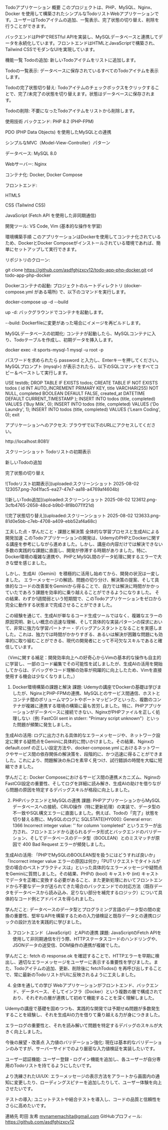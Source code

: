 Todoアプリケーション
概要
このプロジェクトは、PHP、MySQL、Nginx、Docker を使用して構築されたシンプルなTodoリストWebアプリケーションです。ユーザーはTodoアイテムの追加、一覧表示、完了状態の切り替え、削除を行うことができます。

バックエンドはPHPでRESTful APIを実装し、MySQLデータベースと連携してデータを永続化しています。フロントエンドはHTMLとJavaScriptで構築され、Tailwind CSSでモダンなUIを実現しています。

機能一覧
Todoの追加: 新しいTodoアイテムをリストに追加します。

Todoの一覧表示: データベースに保存されているすべてのTodoアイテムを表示します。

Todoの完了状態切り替え: Todoアイテムのチェックボックスをクリックすることで、完了/未完了の状態を切り替えます。状態はデータベースに保存されます。

Todoの削除: 不要になったTodoアイテムをリストから削除します。

使用技術
バックエンド: PHP 8.2 (PHP-FPM)

PDO (PHP Data Objects) を使用したMySQLとの連携

シンプルなMVC（Model-View-Controller）パターン

データベース: MySQL 8.0

Webサーバー: Nginx

コンテナ化: Docker, Docker Compose

フロントエンド:

HTML5

CSS (Tailwind CSS)

JavaScript (Fetch API を使用した非同期通信)

開発ツール: VS Code, Vim (基本的な操作を学習)

環境構築手順
このアプリケーションはDockerを使用してコンテナ化されているため、DockerとDocker Composeがインストールされている環境であれば、簡単にセットアップして実行できます。

リポジトリのクローン:

git clone https://github.com/asdfghjzxcv12/todo-app-php-docker.git
cd todo-app-php-docker

Dockerコンテナの起動:
プロジェクトのルートディレクトリ (docker-compose.yml がある場所) で、以下のコマンドを実行します。

docker-compose up -d --build

up -d: バックグラウンドでコンテナを起動します。

--build: Dockerfileに変更があった場合にイメージを再ビルドします。

MySQLデータベースの初期化:
コンテナが起動したら、MySQLコンテナに入り、Todoテーブルを作成し、初期データを挿入します。

docker exec -it sports-mysql-1 mysql -u root -p

パスワードを求められたら password と入力し、Enterキーを押してください。
MySQLプロンプト (mysql>) が表示されたら、以下のSQLコマンドをすべてコピー＆ペーストして実行します。

USE testdb;
DROP TABLE IF EXISTS todos;
CREATE TABLE IF NOT EXISTS todos (
    id INT AUTO_INCREMENT PRIMARY KEY,
    title VARCHAR(255) NOT NULL,
    completed BOOLEAN DEFAULT FALSE,
    created_at DATETIME DEFAULT CURRENT_TIMESTAMP
);
INSERT INTO todos (title, completed) VALUES ('Buy Milk', 0);
INSERT INTO todos (title, completed) VALUES ('Do Laundry', 1);
INSERT INTO todos (title, completed) VALUES ('Learn Coding', 0);
exit

アプリケーションへのアクセス:
ブラウザで以下のURLにアクセスしてください。

http://localhost:8081/

スクリーンショット
Todoリストの初期表示

新しいTodoの追加

完了状態の切り替え

![Todoリスト初期表示](uploaded:スクリーンショット 2025-08-02 123057.png-7d41fac5-ea27-47e7-aa18-a4769af4604b)

![新しいTodo追加](uploaded:スクリーンショット 2025-08-02 123612.png-3cfb4765-2658-48cd-b9b0-8f8b0711f21d)

![完了状態切り替え](uploaded:スクリーンショット 2025-08-02 123633.png-81d0e5bb-c7eb-4708-a409-ebb52af4a68c)

工夫した点・学んだこと・課題と解決策
全体的な学習プロセスと生成AIによる開発加速
このTodoアプリケーションの開発は、UdemyのPHPとDockerに関する講座を参考にしながら進めました。しかし、講座の内容だけでは解決できない多数の実践的な課題に直面し、開発が停滞する時期がありました。特に、Docker環境の複雑な連携や、PHPとMySQL間のデータ処理に関するエラーで大きな壁を感じました。

しかし、生成AI（Gemini）を積極的に活用し始めてから、開発の状況は一変しました。 エラーメッセージの解読、問題の切り分け、解決策の提案、そして具体的なコードの改善案をGeminiから得ることで、自力では解決に時間がかかっていたであろう課題を効率的に乗り越えることができるようになりました。 その結果、わずか1週間弱という短期間で、このTodoアプリケーションをゼロから完全に動作する状態まで完成させることができました。

この経験を通じて、生成AIが単なるコード生成ツールではなく、複雑なエラーの原因究明、新しい概念の迅速な理解、そして具体的な実装パターンの探求において、非常に強力な学習パートナー・デバッグアシスタントとなることを実感しました。これは、独力では時間がかかりすぎる、あるいは解決が困難な問題にも効率的に取り組むことができる、現代の開発者にとって不可欠なスキルであると確信しています。

（Vimに関する補足：開発効率向上への好奇心からVimの基本的な操作も自主的に学習し、一部のコード編集でその可能性を試しましたが、生成AIの活用を開始してからは、デバッグやコード理解の効率が飛躍的に向上したため、Vimを直接使用する機会は少なくなりました。）

1. Docker環境構築の課題と解決
課題: Udemyの講座でDockerの基礎は学びましたが、NginxとPHP-FPMの連携、MySQLとのサービス間通信、ホストとコンテナ間のボリュームマウントやポートマッピングといった、複数のコンテナが複雑に連携する環境の構築に最も苦労しました。特に、PHPアプリケーションがデータベースに接続できない、NginxがPHPファイルを正しく処理しない（例: FastCGI sent in stderr: "Primary script unknown"）といった問題が頻繁に発生しました。

生成AIの活用: ログに出力される具体的なエラーメッセージや、ネットワーク設定に関する疑問点をGeminiに具体的に問いかけました。その結果、Nginxの default.conf の正しい設定方法や、docker-compose.yml におけるネットワークやサービス間の依存関係の解決策を、段階的に、かつ迅速に得ることができました。これにより、問題解決の糸口を素早く見つけ、試行錯誤の時間を大幅に短縮できました。

学んだこと: Docker Composeにおけるサービス間の連携メカニズム、NginxのFastCGI設定の重要性、そしてログを詳細に読み解き、生成AIの助けを借りながら問題の原因を特定するデバッグスキルが格段に向上しました。

2. PHPバックエンドとMySQLの連携
課題: PHPアプリケーションからMySQLデータベースへの接続、CRUD操作（特に更新処理）の実装で、データ型の不一致やSQL構文エラーに直面しました。例えば、Todoの「完了」状態を切り替える際に、MySQLのログに SQLSTATE[HY000]: General error: 1366 Incorrect integer value: '' for column 'completed" というエラーが出力され、フロントエンドから送られるデータ形式とバックエンドのバリデーション、そしてデータベースのデータ型（BOOLEAN）とのミスマッチが原因で 400 Bad Request エラーが頻発しました。

生成AIの活用: 「PHPでMySQLのBOOLEAN型を扱うにはどうすれば良いか」「Incorrect integer value エラーの原因は何か」「PUTリクエストでタイトルが空の場合のベストプラクティスは」といった具体的なエラーメッセージや疑問点をGeminiに質問しました。その結果、PHPの (bool) キャストや (int) キャストでデータを正確に変換する必要があること、また更新処理においてフロントエンドから不要なデータが送られてきた場合のバックエンドでの対応方法（既存データをデータベースから読み込み、足りない部分を補完するロジック）について具体的なコード例とアドバイスを得られました。

学んだこと: データベースのデータ型とプログラミング言語のデータ型の間の変換の重要性、堅牢なAPIを構築するための入力値検証と既存データとの連携ロジックの設計方法を実践的に学びました。

3. フロントエンド（JavaScript）とAPIの連携
課題: JavaScriptのFetch APIを使用して非同期通信を行う際、HTTPステータスコードのハンドリングや、JSONデータの送受信、DOM操作の連携が複雑でした。

学んだこと: fetch の response.ok を確認することで、HTTPエラーを早期に検出し、適切なエラーメッセージをユーザーに表示する重要性を学びました。また、Todoアイテムの追加、更新、削除後に fetchTodos() を再呼び出しすることで、常に最新のTodoリストがUIに反映されるように工夫しました。

4. 全体を通しての学び
Webアプリケーションがフロントエンド、バックエンド、データベース、そしてインフラ（Docker）という複数の層で構成されており、それぞれの層が連携して初めて機能することを深く理解しました。

Udemyの講座で基礎を固めつつも、実践的な開発では予期せぬ問題が多数発生することを経験し、それを生成AIの力を借りて乗り越える力が身につきました。

エラーログの重要性と、それを読み解いて問題を特定するデバッグのスキルが大きく向上しました。

今後の展望・改善点
入力値のバリデーション強化: 現在は基本的なバリデーションのみですが、サーバーサイドでのより厳密な入力値検証を実装したいです。

ユーザー認証機能: ユーザー登録・ログイン機能を追加し、各ユーザーが自分専用のTodoリストを持てるようにしたいです。

より洗練されたUI/UX: エラーメッセージの表示方法をアラートから画面内の通知に変更したり、ローディングスピナーを追加したりして、ユーザー体験を向上させたいです。

テストの導入: ユニットテストや結合テストを導入し、コードの品質と信頼性をさらに高めたいです。

連絡先
町田 友希
mynamemachita@gmail.com
GitHubプロフィール: https://github.com/asdfghjzxcv12